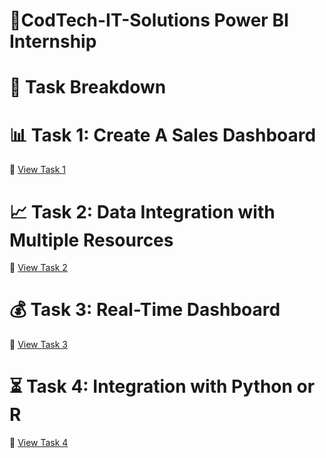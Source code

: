 # 🎯CodTech-IT-Solutions Power BI Internship


# 📌 Task Breakdown
# 📊 Task 1: Create A Sales Dashboard

🔗 [View Task 1](https://github.com/RNandini-11/CodTech-IT-Solutions/tree/main/Task%201%20-%20Create%20A%20Sales%20Dashboard)

# 📈 Task 2: Data Integration with Multiple Resources

🔗 [View Task 2](https://github.com/RNandini-11/CodTech-IT-Solutions/tree/main/Task%202%20-%20Data%20Integration%20from%20Multiple%20Sources)

# 💰 Task 3: Real-Time Dashboard
🔗 [View Task 3]()

# ⏳ Task 4: Integration with Python or R

🔗 [View Task 4]()

